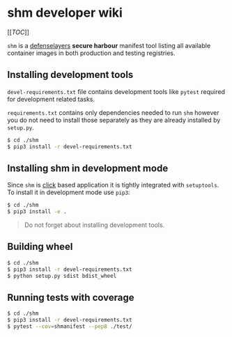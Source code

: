 # shm developer wiki

[[_TOC_]]

`shm` is a [defenselayers](https://defenselayers) __secure harbour__ manifest tool listing all available
container images in both production and testing registries.

## Installing development tools
`devel-requirements.txt` file contains development tools like `pytest` required for development related tasks.

`requirements.txt` contains only dependencies needed to run `shm` however you do not need to install those
separately as they are already installed by `setup.py`.

```bash
$ cd ./shm
$ pip3 install -r devel-requirements.txt
```

## Installing shm in development mode
Since `shm` is [click](https://click.palletsprojects.com/en/7.x/) based application it is tightly integrated with
`setuptools`. To install it in development mode use `pip3`:
```bash
$ cd ./shm
$ pip3 install -e .
```  

> Do not forget about installing development tools.

## Building wheel
```bash
$ cd ./shm
$ pip3 install -r devel-requirements.txt
$ python setup.py sdist bdist_wheel
```

## Running tests with coverage
```bash
$ cd ./shm
$ pip3 install -r devel-requirements.txt
$ pytest --cov=shmanifest --pep8 ./test/
```